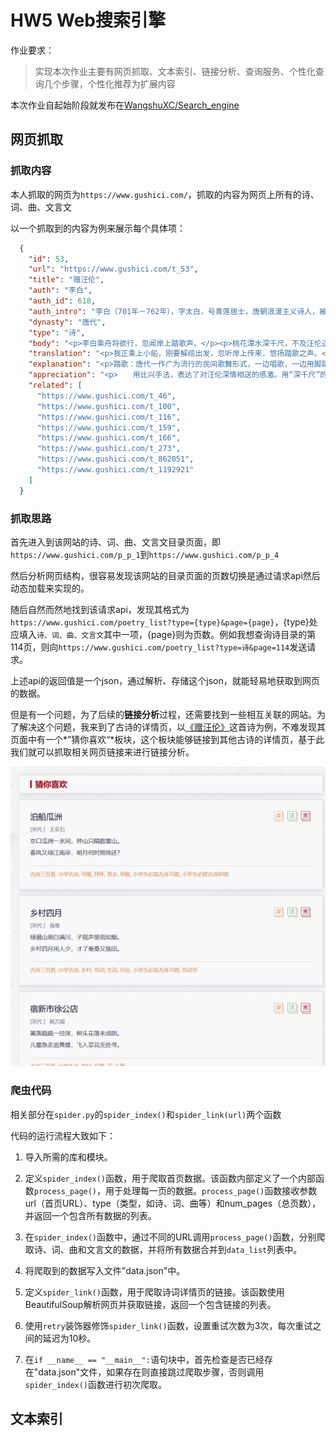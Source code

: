 # HW5 Web搜索引擎  

作业要求：

> 实现本次作业主要有⽹⻚抓取、文本索引、链接分析、查询服务、个性化查询⼏个步骤，个性化推荐为扩展内容



本次作业自起始阶段就发布在[WangshuXC/Search_engine](https://github.com/WangshuXC/Search_engine)



## 网页抓取

### 抓取内容

本人抓取的网页为`https://www.gushici.com/`，抓取的内容为网页上所有的诗、词、曲、文言文

以一个抓取到的内容为例来展示每个具体项：

```json
  {
    "id": 53,
    "url": "https://www.gushici.com/t_53",
    "title": "赠汪伦",
    "auth": "李白",
    "auth_id": 618,
    "auth_intro": "李白（701年－762年），字太白，号青莲居士，唐朝浪漫主义诗人，被后人誉为“诗仙”。祖籍陇西成纪(待考)，出生于西域碎叶城，4岁再随父迁至剑南道绵州。李白存世诗文千余篇，有《李太白集》传世。762年病逝，享年61岁。其墓在今安徽当涂，四川江油、湖北安陆有纪念馆。",
    "dynasty": "唐代",
    "type": "诗",
    "body": "<p>李白乘舟将欲行，忽闻岸上踏歌声。</p><p>桃花潭水深千尺，不及汪伦送我情。</p>",
    "translation": "<p>我正乘上小船，刚要解缆出发，忽听岸上传来，悠扬踏歌之声。</p><p>看那桃花潭水，纵然深有千尺，怎能及汪伦送我之情。</p><div><p>参考资料：</p><p>1、张国举．唐诗精华注译评．唐诗：唐诗精华注译评，2010：185-186</p></div>",
    "explanation": "<p>踏歌：唐代一作广为流行的民间歌舞形式，一边唱歌，一边用脚踏地打拍子，可以边走边唱。</p><p>桃花潭：在今安徽泾县西南一百里。《一统志》谓其深不可测。深千尺：诗人用潭水深千尺比喻汪伦与他的友情，运用了夸张的手法（潭深千尺不是实有其事）。不及：不如。</p>",
    "appreciation": "<p>　　用比兴手法，表达了对汪伦深情相送的感激。用“深千尺”的潭水比喻送别之深情，生动而形象，而又加“不及”二字，更增强了诗句的动人力量。这首有明显的民歌风味的诗词自然质朴，清新流畅。诗人用眼前普通的景物作比喻，写出了与友人的真挚情意。</p>",
    "related": [
      "https://www.gushici.com/t_46",
      "https://www.gushici.com/t_100",
      "https://www.gushici.com/t_116",
      "https://www.gushici.com/t_159",
      "https://www.gushici.com/t_166",
      "https://www.gushici.com/t_273",
      "https://www.gushici.com/t_862051",
      "https://www.gushici.com/t_1192921"
    ]
  }
```



### 抓取思路

首先进入到该网站的诗、词、曲、文言文目录页面，即`https://www.gushici.com/p_p_1`到`https://www.gushici.com/p_p_4`

然后分析网页结构，很容易发现该网站的目录页面的页数切换是通过请求api然后动态加载来实现的。

随后自然而然地找到该请求api，发现其格式为`https://www.gushici.com/poetry_list?type={type}&page={page}`，{type}处应填入`诗、词、曲、文言文`其中一项，{page}则为页数。例如我想查询诗目录的第114页，则向`https://www.gushici.com/poetry_list?type=诗&page=114`发送请求。

上述api的返回值是一个json，通过解析、存储这个json，就能轻易地获取到网页的数据。



但是有一个问题，为了后续的**链接分析**过程，还需要找到一些相互关联的网站。为了解决这个问题，我来到了古诗的详情页，以[《赠汪伦》](https://www.gushici.com/t_53)这首诗为例，不难发现其页面中有一个*”猜你喜欢“*板块，这个板块能够链接到其他古诗的详情页，基于此我们就可以抓取相关网页链接来进行链接分析。

![image-20231211190022809](./assets/image-20231211190022809.png)



### 爬虫代码

相关部分在`spider.py`的`spider_index()`和`spider_link(url)`两个函数



代码的运行流程大致如下：

1. 导入所需的库和模块。
2. 定义`spider_index()`函数，用于爬取首页数据。该函数内部定义了一个内部函数`process_page()`，用于处理每一页的数据。`process_page()`函数接收参数url（首页URL）、type（类型，如诗、词、曲等）和num_pages（总页数），并返回一个包含所有数据的列表。
3. 在`spider_index()`函数中，通过不同的URL调用`process_page()`函数，分别爬取诗、词、曲和文言文的数据，并将所有数据合并到`data_list`列表中。
4. 将爬取到的数据写入文件"data.json"中。
5. 定义`spider_link()`函数，用于爬取诗词详情页的链接。该函数使用BeautifulSoup解析网页并获取链接，返回一个包含链接的列表。
6. 使用`retry`装饰器修饰`spider_link()`函数，设置重试次数为3次，每次重试之间的延迟为10秒。

7. 在`if __name__ == "__main__":`语句块中，首先检查是否已经存在"data.json"文件，如果存在则直接跳过爬取步骤，否则调用`spider_index()`函数进行初次爬取。



## 文本索引




